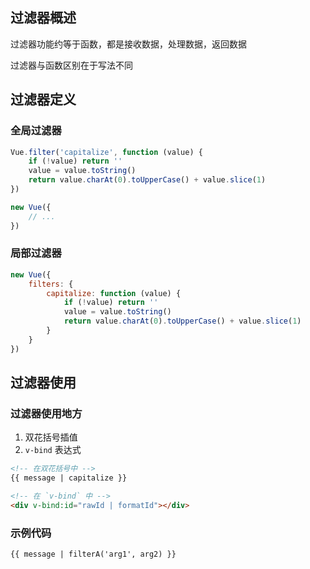 ## 过滤器概述

过滤器功能约等于函数，都是接收数据，处理数据，返回数据

过滤器与函数区别在于写法不同



## 过滤器定义

### 全局过滤器

```js
Vue.filter('capitalize', function (value) {
    if (!value) return ''
    value = value.toString()
    return value.charAt(0).toUpperCase() + value.slice(1)
})

new Vue({
    // ...
})
```

### 局部过滤器

```js
new Vue({
    filters: {
        capitalize: function (value) {
            if (!value) return ''
            value = value.toString()
            return value.charAt(0).toUpperCase() + value.slice(1)
        }
    }
})
```



## 过滤器使用

### 过滤器使用地方

1. 双花括号插值
2. `v-bind` 表达式

```html
<!-- 在双花括号中 -->
{{ message | capitalize }}

<!-- 在 `v-bind` 中 -->
<div v-bind:id="rawId | formatId"></div>
```

### 示例代码

```html
{{ message | filterA('arg1', arg2) }}
```



